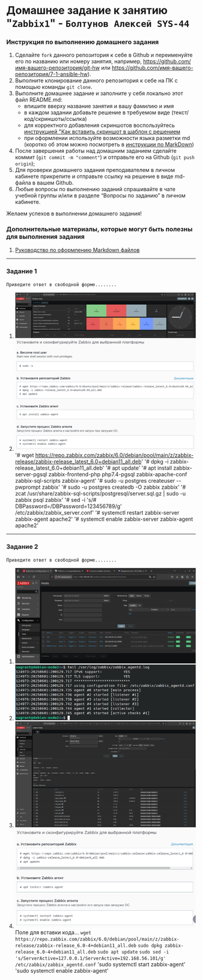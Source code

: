 # Домашнее задание к занятию "`Zabbix1`" - `Болтунов Алексей SYS-44`


### Инструкция по выполнению домашнего задания

   1. Сделайте `fork` данного репозитория к себе в Github и переименуйте его по названию или номеру занятия, например, https://github.com/имя-вашего-репозитория/git-hw или  https://github.com/имя-вашего-репозитория/7-1-ansible-hw).
   2. Выполните клонирование данного репозитория к себе на ПК с помощью команды `git clone`.
   3. Выполните домашнее задание и заполните у себя локально этот файл README.md:
      - впишите вверху название занятия и вашу фамилию и имя
      - в каждом задании добавьте решение в требуемом виде (текст/код/скриншоты/ссылка)
      - для корректного добавления скриншотов воспользуйтесь [инструкцией "Как вставить скриншот в шаблон с решением](https://github.com/netology-code/sys-pattern-homework/blob/main/screen-instruction.md)
      - при оформлении используйте возможности языка разметки md (коротко об этом можно посмотреть в [инструкции  по MarkDown](https://github.com/netology-code/sys-pattern-homework/blob/main/md-instruction.md))
   4. После завершения работы над домашним заданием сделайте коммит (`git commit -m "comment"`) и отправьте его на Github (`git push origin`);
   5. Для проверки домашнего задания преподавателем в личном кабинете прикрепите и отправьте ссылку на решение в виде md-файла в вашем Github.
   6. Любые вопросы по выполнению заданий спрашивайте в чате учебной группы и/или в разделе “Вопросы по заданию” в личном кабинете.
   
Желаем успехов в выполнении домашнего задания!
   
### Дополнительные материалы, которые могут быть полезны для выполнения задания

1. [Руководство по оформлению Markdown файлов](https://gist.github.com/Jekins/2bf2d0638163f1294637#Code)

---

### Задание 1

`Приведите ответ в свободной форме........`

1. ![Задание 1 п1](screens/p1.png)
2. ![Задание 1 п2](screens/p5.png)
'# wget https://repo.zabbix.com/zabbix/6.0/debian/pool/main/z/zabbix-release/zabbix-release_latest_6.0+debian11_all.deb'
'# dpkg -i zabbix-release_latest_6.0+debian11_all.deb'
'# apt update' 
'# apt install zabbix-server-pgsql zabbix-frontend-php php7.4-pgsql zabbix-apache-conf zabbix-sql-scripts zabbix-agent'
'# sudo -u postgres createuser --pwprompt zabbix'
'# sudo -u postgres createdb -O zabbix zabbix'
'# zcat /usr/share/zabbix-sql-scripts/postgresql/server.sql.gz | sudo -u zabbix psql zabbix'
'# sed -i 's/# DBPassword=/DBPassword=123456789/g'  /etc/zabbix/zabbix_server.conf'
'# systemctl restart zabbix-server zabbix-agent apache2'
'# systemctl enable zabbix-server zabbix-agent apache2'  
---

### Задание 2

`Приведите ответ в свободной форме........`

1. ![Задание 2 п1](screens/p2.png)
2. ![Задание 2 п2](screens/p3.png)
3. ![Задание 2 п3](screens/p4.png)
4. ![Задание 2 п4](screens/p6.png)
Поле для вставки кода...
`wget https://repo.zabbix.com/zabbix/6.0/debian/pool/main/z/zabbix-release/zabbix-release_6.0-4+debian11_all.deb`
`sudo dpkg zabbix-release_6.0-4+debian11_all.deb`
`sudo apt update`
`sudo sed -i 's/ServerActive=127.0.0.1/ServerActive=192.168.56.101/g' /etc/zabbix/zabbix_agentd.conf`
'sudo systemctl start zabbix-agent'
'sudo systemctl enable zabbix-agent'

```

